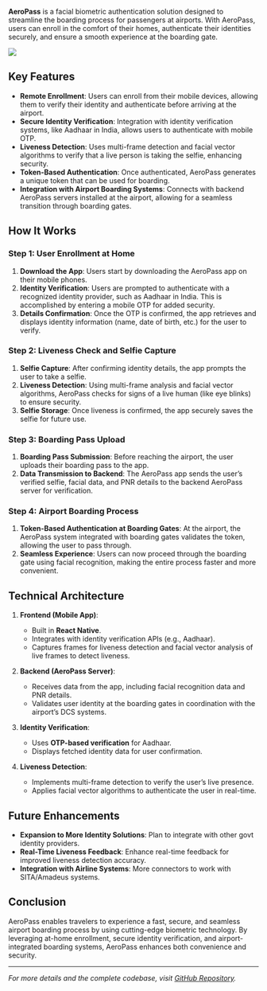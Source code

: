**AeroPass** is a facial biometric authentication solution designed to streamline the boarding process for passengers at airports. With AeroPass, users can enroll in the comfort of their homes, authenticate their identities securely, and ensure a smooth experience at the boarding gate.

![](https://github.com/bhishekarora/bhishekarora.github.io/img/aeropasslogo.png)

## Key Features

- **Remote Enrollment**: Users can enroll from their mobile devices, allowing them to verify their identity and authenticate before arriving at the airport.
- **Secure Identity Verification**: Integration with identity verification systems, like Aadhaar in India, allows users to authenticate with mobile OTP.
- **Liveness Detection**: Uses multi-frame detection and facial vector algorithms to verify that a live person is taking the selfie, enhancing security.
- **Token-Based Authentication**: Once authenticated, AeroPass generates a unique token that can be used for boarding.
- **Integration with Airport Boarding Systems**: Connects with backend AeroPass servers installed at the airport, allowing for a seamless transition through boarding gates.

## How It Works

### Step 1: User Enrollment at Home

1. **Download the App**: Users start by downloading the AeroPass app on their mobile phones.
2. **Identity Verification**: Users are prompted to authenticate with a recognized identity provider, such as Aadhaar in India. This is accomplished by entering a mobile OTP for added security.
3. **Details Confirmation**: Once the OTP is confirmed, the app retrieves and displays identity information (name, date of birth, etc.) for the user to verify.

### Step 2: Liveness Check and Selfie Capture

1. **Selfie Capture**: After confirming identity details, the app prompts the user to take a selfie.
2. **Liveness Detection**: Using multi-frame analysis and facial vector algorithms, AeroPass checks for signs of a live human (like eye blinks) to ensure security.
3. **Selfie Storage**: Once liveness is confirmed, the app securely saves the selfie for future use.

### Step 3: Boarding Pass Upload

1. **Boarding Pass Submission**: Before reaching the airport, the user uploads their boarding pass to the app. 
2. **Data Transmission to Backend**: The AeroPass app sends the user’s verified selfie, facial data, and PNR details to the backend AeroPass server for verification.

### Step 4: Airport Boarding Process

1. **Token-Based Authentication at Boarding Gates**: At the airport, the AeroPass system integrated with boarding gates validates the token, allowing the user to pass through.
2. **Seamless Experience**: Users can now proceed through the boarding gate using facial recognition, making the entire process faster and more convenient.

## Technical Architecture

1. **Frontend (Mobile App)**:
   - Built in **React Native**.
   - Integrates with identity verification APIs (e.g., Aadhaar).
   - Captures frames for liveness detection and facial vector analysis of live frames to detect liveness.
   
2. **Backend (AeroPass Server)**:
   - Receives data from the app, including facial recognition data and PNR details.
   - Validates user identity at the boarding gates in coordination with the airport’s DCS systems.

3. **Identity Verification**:
   - Uses **OTP-based verification** for Aadhaar.
   - Displays fetched identity data for user confirmation.

4. **Liveness Detection**:
   - Implements multi-frame detection to verify the user’s live presence.
   - Applies facial vector algorithms to authenticate the user in real-time.


## Future Enhancements

- **Expansion to More Identity Solutions**: Plan to integrate with other govt identity providers.
- **Real-Time Liveness Feedback**: Enhance real-time feedback for improved liveness detection accuracy.
- **Integration with Airline Systems**: More connectors to work with SITA/Amadeus systems.

## Conclusion

AeroPass enables travelers to experience a fast, secure, and seamless airport boarding process by using cutting-edge biometric technology. By leveraging at-home enrollment, secure identity verification, and airport-integrated boarding systems, AeroPass enhances both convenience and security.

---

*For more details and the complete codebase, visit [GitHub Repository](#).*
